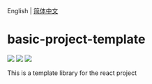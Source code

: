 English | [简体中文](./README_zh-CN.md)

# basic-project-template

[![](https://img.shields.io/badge/umi-^2.6.17-ff69b4.svg?style=flat-square)](https://github.com/umijs/umi)
[![](https://img.shields.io/badge/react-^16.8.0-brightgreen.svg?style=flat-square)](https://github.com/facebook/react)
[![](https://img.shields.io/dub/l/vibe-d.svg?style=flat-square)](https://tldrlegal.com/license/mit-license)

This is a template library for the react project
